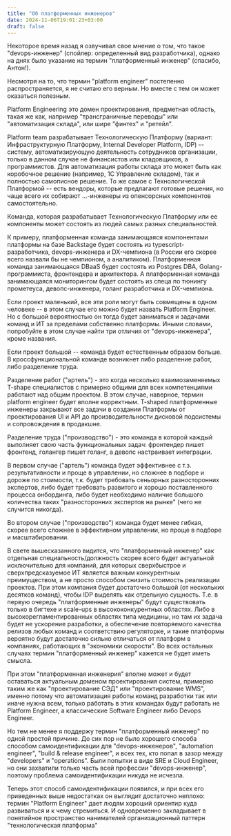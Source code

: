 ```yaml
---
title: "Об платформенных инженеров"
date: 2024-11-06T19:01:23+03:00
draft: false
---
```

Некоторое время назад я озвучивал свое мнение о том, что такое "devops-инженер" (спойлер: определенный вид разработчика), однако на днях было указание на термин "платформенный инженер" (спасибо, Антон!).

Несмотря на то, что термин "platform engineer" постепенно распространяется, я не считаю его верным. Но вместе с тем он может оказаться полезным.

Platform Engineering это домен проектирования, предметная область, такая же как, например "трансграничные переводы" или "автоматизация склада", или шире "финтех" и "ретейл".

Platform team разрабатывает Технологическую Платформу (вариант: Инфраструктурную Платформу, Internal Developer Platform, IDP) -- систему, автоматизирующую деятельность сотрудников организации, только в данном случае не финансистов или кладовщиков, а программистов. Для автоматизация работы склада это может быть как коробочное решение (например, 1С Управление складом), так и полностью самописное решение. То же самое с Технологической Платформой -- есть вендоры, которые предлагают готовые решения, но чаще всего их собирают …-инженеры из опенсорсных компонентов самостоятельно. 

Команда, которая разрабатывает Технологическую Платформу или ее компоненты может состоять из людей самых разных специальностей.

К примеру, платформенная команда занимающаяся компонентами платформы на базе Backstage будет состоять из typescript-разработчика, devops-инженера и DX-чемпиона (в России его скорее всего назвали бы не чемпионом, а аналитиком). Платформенная команда занимающаяся DBaaS будет состоять из Postgres DBA, Golang-программиста, фронтендера и архитектора. А платформенная команда занимающаяся мониторингом будет состоять из спеца по тюнингу прометеуса, девопс-инженера, голанг разработчика и DX-чемпиона.

Если проект маленький, все эти роли могут быть совмещены в одном человеке -- в этом случае его можно будет назвать Platform Engineer. Но с большой вероятностью он тогда будет заниматься и задачами команд и ИТ за пределами собственно платформы. Иными словами, попробуйте в этом случае найти три отличия от "devops-инженера", кроме названия.

Если проект большой -- команда будет естественным образом больше. В кроссфункциональной команде возникнет либо разделение работ, либо разделение труда.

Разделение работ ("артель") - это когда несколько взаимозаменяемых T-shape специалистов с примерно общими для всех компетенциями работают над общим проектом. В этом случае, наверное, термин platform engineer будет вполне корректным. T-shaped платформенные инженеры закрывают все задачи в создании Платформы от проектирования UI и API до производительности дисковой подсистемы и сопровождения в продакшне.

Разделение труда ("производство") - это команда в которой каждый выполняет свою часть функциональных задач: фронтендер пишет фронтенд, голангер пишет голанг, а девопс настраивает интеграции.

В первом случае ("артель") команда будет эффективнее с т.з. результативности и проще в управлении, но сложнее в подборе и дороже по стоимости, т.к. будет требовать сеньорных разносторонних экспертов, либо будет требовать развитого и хорошо поставленного процесса онбординга, либо будет необходимо наличие большого количества таких "разносторонних экспертов на рынке" (чего не случится никогда).

Во втором случае ("производство") команда будет менее гибкая, скорее всего сложнее в эффективном управлении, но проще в подборе и масштабировании.

В свете вышесказанного видится, что "платформенный инженер" как отдельная специальность/должность скорее всего будет актуальной исключительно для компаний, для которых сверхбыстрое и сверхпредсказуемое ИТ является важным конкурентным преимуществом, а не просто способом снизить стоимость реализации проектов. При этом компания будет достаточно большой (от нескольких десятков команд), чтобы IDP выделять как отдельную сущность. Т.е. в первую очередь "платформенные инженеры" будут существовать только в бигтехе и scale-ups в высококонкурентных областях. Либо в высокорегламентированных областях типа медицины, но там их задача будет не ускорение разработки, а обеспечение повторяемого качества релизов любых команд и соответствию регуляторке, и такие платформы вероятно будут достаточно сильно отличаться от платформ в компаниях, работающих в "экономики скорости". Во всех остальных случаях термин "платформенный инженер" кажется не будет иметь смысла.

При этом "платформенная инженерия" вполне может и будет оставаться актуальным доменом проектирования систем, примерно таким же как "проектирование СЭД" или "проектирование WMS", именно потому что автоматизация работы команд разработки так или иначе нужна всем, только работать в этих командах будут работать не Platform Engineer, а классические Software Engineer либо Devops Engineer.

Но тем не менее я поддержу термин "платформенный инженер" по одной простой причине. До сих пор не было хорошего способа способом самоидентификации для "devops-инженеров", "automation engineer", "build & release engineer", и всех тех, кто попал в зазор между "developers" и "operations". Были попытки в виде SRE и Cloud Engineer, но они захватили только часть всей профессии "devops-инженер", поэтому проблема самоидентификации никуда не исчезла.

Теперь этот способ самоидентификации появился, и при всех его приведенных выше недостатках он выглядит достаточно неплохо: термин "Platform Engineer" дает людям хороший ориентир куда развиваться и к чему стремиться. И одновременно закладывает в понятийное пространство нанимателей организационный паттерн "технологическая платформа"
